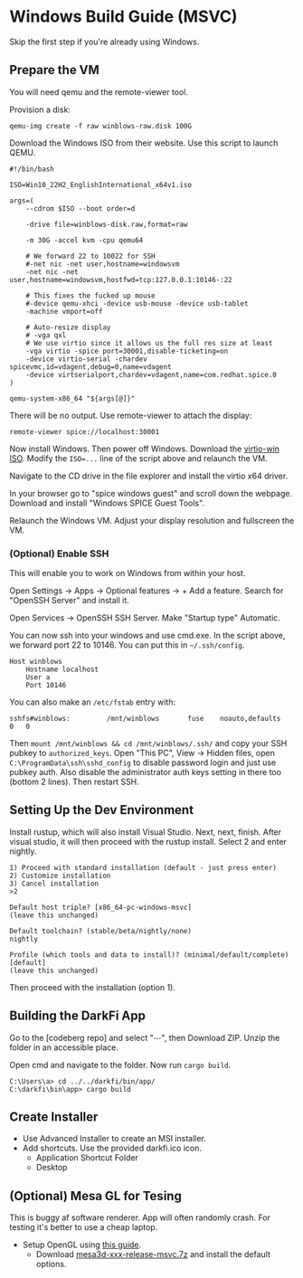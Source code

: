 # Windows Build Guide (MSVC)

Skip the first step if you're already using Windows.

## Prepare the VM

You will need qemu and the remote-viewer tool.

Provision a disk:

```
qemu-img create -f raw winblows-raw.disk 100G
```

Download the Windows ISO from their website. Use this script to launch QEMU.

```
#!/bin/bash

ISO=Win10_22H2_EnglishInternational_x64v1.iso

args=(
    --cdrom $ISO --boot order=d

    -drive file=winblows-disk.raw,format=raw

    -m 30G -accel kvm -cpu qemu64

    # We forward 22 to 10022 for SSH
    #-net nic -net user,hostname=windowsvm
    -net nic -net user,hostname=windowsvm,hostfwd=tcp:127.0.0.1:10146-:22

    # This fixes the fucked up mouse
    #-device qemu-xhci -device usb-mouse -device usb-tablet
    -machine vmport=off

    # Auto-resize display
    # -vga qxl
    # We use virtio since it allows us the full res size at least
    -vga virtio -spice port=30001,disable-ticketing=on
    -device virtio-serial -chardev spicevmc,id=vdagent,debug=0,name=vdagent
    -device virtserialport,chardev=vdagent,name=com.redhat.spice.0
)

qemu-system-x86_64 "${args[@]}"
```

There will be no output. Use remote-viewer to attach the display:

```
remote-viewer spice://localhost:30001
```

Now install Windows. Then power off Windows. Download the [virtio-win ISO].
Modify the `ISO=...` line of the script above and relaunch the VM.

Navigate to the CD drive in the file explorer and install the virtio x64 driver.

In your browser go to "spice windows guest" and scroll down the webpage.
Download and install "Windows SPICE Guest Tools".

Relaunch the Windows VM. Adjust your display resolution and fullscreen the VM.

### (Optional) Enable SSH

This will enable you to work on Windows from within your host.

Open Settings -> Apps -> Optional features -> + Add a feature. Search
for "OpenSSH Server" and install it.

Open Services -> OpenSSH SSH Server. Make "Startup type" Automatic.

You can now ssh into your windows and use cmd.exe. In the script above,
we forward port 22 to 10146. You can put this in `~/.ssh/config`.

```
Host winblows
    Hostname localhost
    User a
    Port 10146
```

You can also make an `/etc/fstab` entry with:

```
sshfs#winblows: 		/mnt/winblows  		fuse  	noauto,defaults  	0  	0
```

Then `mount /mnt/winblows && cd /mnt/winblows/.ssh/` and copy your SSH pubkey
to `authorized_keys`.
Open "This PC", View -> Hidden files, open `C:\ProgramData\ssh\sshd_config`
to disable password login and just use pubkey auth.
Also disable the administrator auth keys setting in there too (bottom 2 lines).
Then restart SSH.

## Setting Up the Dev Environment

Install rustup, which will also install Visual Studio. Next, next, finish.
After visual studio, it will then proceed with the rustup install.
Select 2 and enter nightly.

```
1) Proceed with standard installation (default - just press enter)
2) Customize installation
3) Cancel installation
>2

Default host triple? [x86_64-pc-windows-msvc]
(leave this unchanged)

Default toolchain? (stable/beta/nightly/none)
nightly

Profile (which tools and data to install)? (minimal/default/complete) [default]
(leave this unchanged)
```

Then proceed with the installation (option 1).

## Building the DarkFi App

Go to the [codeberg repo] and select "⋯", then Download ZIP. Unzip the folder
in an accessible place.

Open cmd and navigate to the folder. Now run `cargo build`.

```
C:\Users\a> cd ../../darkfi/bin/app/
C:\darkfi\bin\app> cargo build
```

## Create Installer

* Use Advanced Installer to create an MSI installer.
* Add shortcuts. Use the provided darkfi.ico icon.
    * Application Shortcut Folder
    * Desktop

## (Optional) Mesa GL for Tesing

This is buggy af software renderer. App will often randomly crash.
For testing it's better to use a cheap laptop.

* Setup OpenGL using [this guide](https://thomas.inf3.ch/2019-06-12-opengl-kvm-mesa3d/index.html).
    * Download [mesa3d-xxx-release-msvc.7z](https://github.com/pal1000/mesa-dist-win/releases)
      and install the default options.

[virtio-win ISO]: https://fedorapeople.org/groups/virt/virtio-win/direct-downloads/latest-virtio/virtio-win.iso

